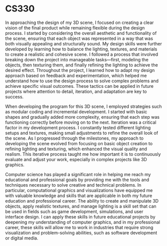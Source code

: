 # CS330

In approaching the design of my 3D scene, I focused on creating a clear vision of the final product while remaining flexible during the design process. I started by considering the overall aesthetic and functionality of the scene, ensuring that each object was represented in a way that was both visually appealing and structurally sound. My design skills were further developed by learning how to balance the lighting, textures, and materials to create a realistic and cohesive scene. I followed a process that involved breaking down the project into manageable tasks—first, modeling the objects, then texturing them, and finally refining the lighting to achieve the desired effect. Throughout the project, I learned how to adapt my design approach based on feedback and experimentation, which helped me understand how to use the design process to solve complex problems and achieve specific visual outcomes. These tactics can be applied in future projects where attention to detail, iteration, and adaptation are key to success.

When developing the program for this 3D scene, I employed strategies such as modular coding and incremental development. I started with basic shapes and gradually added more complexity, ensuring that each step was functioning correctly before moving on to the next. Iteration was a critical factor in my development process. I constantly tested different lighting setups and textures, making small adjustments to refine the overall look of the scene. As I progressed through the milestones, my approach to developing the scene evolved from focusing on basic object creation to refining lighting and texturing, which enhanced the visual quality and realism. This iterative process taught me how important it is to continuously evaluate and adjust your work, especially in complex projects like 3D graphics.

Computer science has played a significant role in helping me reach my educational and professional goals by providing me with the tools and techniques necessary to solve creative and technical problems. In particular, computational graphics and visualizations have equipped me with valuable knowledge and skills that are applicable in both my future education and professional career. The ability to create and manipulate 3D objects, apply realistic textures, and manage lighting is a skill set that can be used in fields such as game development, simulations, and user interface design. I can apply these skills in future educational projects by deepening my understanding of computer graphics, and in my professional career, these skills will allow me to work in industries that require strong visualization and problem-solving abilities, such as software development or digital media.
